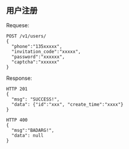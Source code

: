 用户注册
--------

Requese:
```
POST /v1/users/
{
  "phone":"135xxxxx",
  "invitation_code":"xxxxx",
  "password":"xxxxxx",
  "captcha":"xxxxxx"
}
```

Response:
```
HTTP 201
{
  "msg": "SUCCESS!",
  "data": {"id":"xxx", "create_time":"xxxx"}
}
```
```
HTTP 400
{
  "msg":"BADARG!",
  "data": null
}
```

